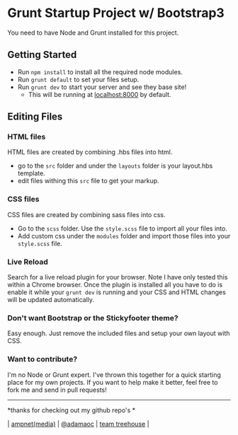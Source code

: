 Grunt Startup Project w/ Bootstrap3
===========

You need to have Node and Grunt installed for this project.

Getting Started
---------------
* Run `npm install` to install all the required node modules.
* Run `grunt default` to set your files setup.
* Run `grunt dev` to start your server and see they base site!
    + This will be running at [localhost:8000](localhost:8000) by default.

Editing Files
-------------
### HTML files ###
HTML files are created by combining .hbs files into html.

* go to the `src` folder and under the `layouts` folder is your layout.hbs template.
* edit files withing this `src` file to get your markup.

### CSS files ###
CSS files are created by combining sass files into css.

* Go to the `scss` folder. Use the `style.scss` file to import all your files into.
* Add custom css under the `modules` folder and import those files into your `style.scss` file.

### Live Reload ###
Search for a live reload plugin for your browser. Note I have only tested this within a Chrome browser. Once the plugin is installed all you have to do is enable it while your `grunt dev` is running and your CSS and HTML changes will be updated automatically.

### Don't want Bootstrap or the Stickyfooter theme? ###
Easy enough. Just remove the included files and setup your own layout with CSS.

### Want to contribute? ###
I'm no Node or Grunt expert. I've thrown this together for a quick starting place for my own projects. If you want to help make it better, feel free to fork me and send in pull requests!
* * *

*thanks for checking out my github repo's *  

| [ampnet(media)](http://ampnetmedia.com/) | [@adamaoc](http://twitter.com/adamaoc/) | [team treehouse](http://teamtreehouse.com/adamaoc) | 


